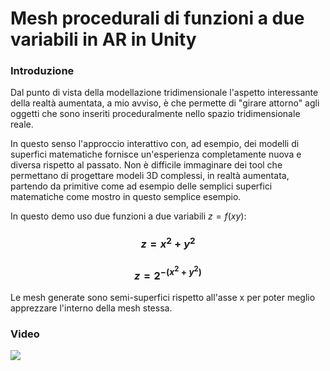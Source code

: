 # Mesh procedurali di funzioni a due variabili in AR in Unity

### Introduzione
Dal punto di vista della modellazione tridimensionale l'aspetto interessante della realtà aumentata, a mio avviso, è che permette di "girare attorno" agli oggetti che sono inseriti proceduralmente nello spazio tridimensionale reale.

In questo senso l'approccio interattivo con, ad esempio, dei modelli di superfici matematiche fornisce un'esperienza completamente nuova e diversa rispetto al passato.
Non è difficile immaginare dei tool che permettano di progettare modeli 3D complessi, in realtà aumentata, partendo da primitive come ad esempio delle semplici superfici matematiche come mostro in questo semplice esempio.

In questo demo uso due funzioni a due variabili $z=f(xy)$:

### $$z=x^2 + y^2$$
### $$z=2^{-(x^2 + y^2)}$$

Le mesh generate sono semi-superfici rispetto all'asse x per poter meglio apprezzare l'interno della mesh stessa.

### Video

[![](https://dl.dropboxusercontent.com/s/vgaf2zhp2qlmld2jle8hd/ar_mesh.png?dl=1)](https://dl.dropboxusercontent.com/s/z2jpu3cbdkdjgc0ydlvzm/ar_mesh.mp4?dl=0)
